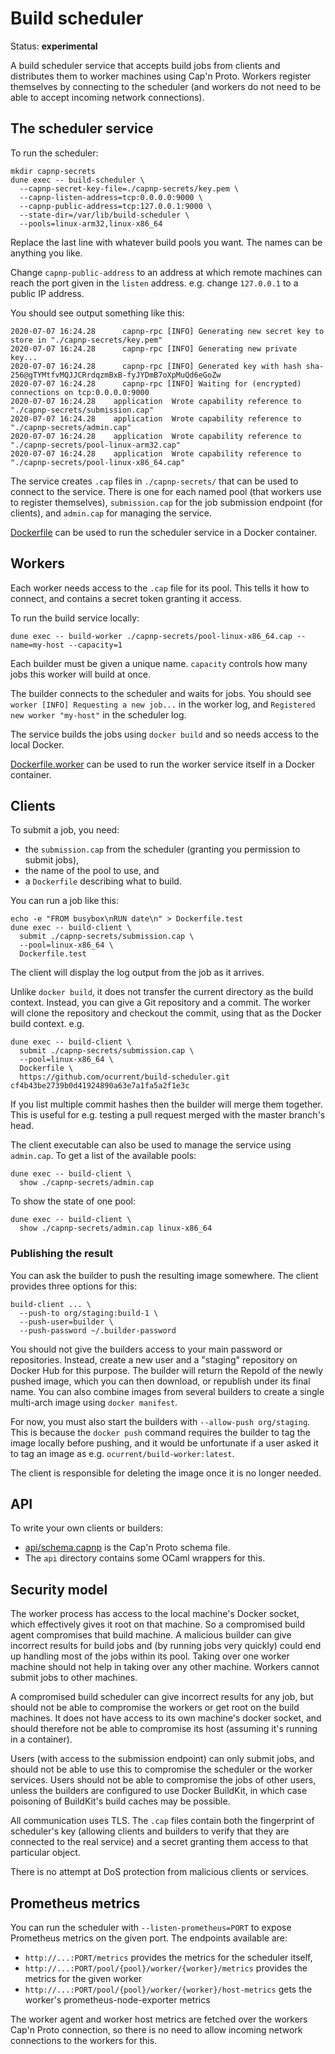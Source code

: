 # Build scheduler

Status: **experimental**

A build scheduler service that accepts build jobs from clients and distributes them to worker machines using Cap'n Proto.
Workers register themselves by connecting to the scheduler (and workers do not need to be able to accept incoming network connections).

## The scheduler service

To run the scheduler:

```
mkdir capnp-secrets
dune exec -- build-scheduler \
  --capnp-secret-key-file=./capnp-secrets/key.pem \
  --capnp-listen-address=tcp:0.0.0.0:9000 \
  --capnp-public-address=tcp:127.0.0.1:9000 \
  --state-dir=/var/lib/build-scheduler \
  --pools=linux-arm32,linux-x86_64
```

Replace the last line with whatever build pools you want. The names can be anything you like.

Change `capnp-public-address` to an address at which remote machines can reach the port
given in the `listen` address. e.g. change `127.0.0.1` to a public IP address.

You should see output something like this:

```
2020-07-07 16:24.28      capnp-rpc [INFO] Generating new secret key to store in "./capnp-secrets/key.pem"
2020-07-07 16:24.28      capnp-rpc [INFO] Generating new private key...
2020-07-07 16:24.28      capnp-rpc [INFO] Generated key with hash sha-256@gTYMtfvMQJJCRrdqzmBxB-fyJYDmB7oXpMuQd6eGoZw
2020-07-07 16:24.28      capnp-rpc [INFO] Waiting for (encrypted) connections on tcp:0.0.0.0:9000
2020-07-07 16:24.28    application  Wrote capability reference to "./capnp-secrets/submission.cap"
2020-07-07 16:24.28    application  Wrote capability reference to "./capnp-secrets/admin.cap"
2020-07-07 16:24.28    application  Wrote capability reference to "./capnp-secrets/pool-linux-arm32.cap"
2020-07-07 16:24.28    application  Wrote capability reference to "./capnp-secrets/pool-linux-x86_64.cap"
```

The service creates `.cap` files in `./capnp-secrets/` that can be used to connect to the service.
There is one for each named pool (that workers use to register themselves),
`submission.cap` for the job submission endpoint (for clients), and
`admin.cap` for managing the service.

[Dockerfile](./Dockerfile) can be used to run the scheduler service in a Docker container.

## Workers

Each worker needs access to the `.cap` file for its pool. This tells it how to connect, and
contains a secret token granting it access.

To run the build service locally:

```
dune exec -- build-worker ./capnp-secrets/pool-linux-x86_64.cap --name=my-host --capacity=1
```

Each builder must be given a unique name.
`capacity` controls how many jobs this worker will build at once.

The builder connects to the scheduler and waits for jobs.
You should see `worker [INFO] Requesting a new job...` in the worker log,
and `Registered new worker "my-host"` in the scheduler log.

The service builds the jobs using `docker build` and so needs access to the local Docker.

[Dockerfile.worker](./Dockerfile.worker) can be used to run the worker service itself in a Docker container.

## Clients

To submit a job, you need:

- the `submission.cap` from the scheduler (granting you permission to submit jobs),
- the name of the pool to use, and
- a `Dockerfile` describing what to build.

You can run a job like this:

```
echo -e "FROM busybox\nRUN date\n" > Dockerfile.test
dune exec -- build-client \
  submit ./capnp-secrets/submission.cap \
  --pool=linux-x86_64 \
  Dockerfile.test
```

The client will display the log output from the job as it arrives.

Unlike `docker build`, it does not transfer the current directory as the build context.
Instead, you can give a Git repository and a commit. The worker will clone the repository
and checkout the commit, using that as the Docker build context. e.g.

```
dune exec -- build-client \
  submit ./capnp-secrets/submission.cap \
  --pool=linux-x86_64 \
  Dockerfile \
  https://github.com/ocurrent/build-scheduler.git cf4b43be2739b0d41924890a63e7a1fa5a2f1e3c
```

If you list multiple commit hashes then the builder will merge them together.
This is useful for e.g. testing a pull request merged with the master branch's head.

The client executable can also be used to manage the service using `admin.cap`.
To get a list of the available pools:

```
dune exec -- build-client \
  show ./capnp-secrets/admin.cap
```

To show the state of one pool:

```
dune exec -- build-client \
  show ./capnp-secrets/admin.cap linux-x86_64
```

### Publishing the result

You can ask the builder to push the resulting image somewhere. The client provides three options for this:

```
build-client ... \
  --push-to org/staging:build-1 \
  --push-user=builder \
  --push-password ~/.builder-password
```

You should not give the builders access to your main password or repositories. Instead, create a new user
and a "staging" repository on Docker Hub for this purpose. The builder will return the RepoId of the newly
pushed image, which you can then download, or republish under its final name. You can also combine images
from several builders to create a single multi-arch image using `docker manifest`.

For now, you must also start the builders with `--allow-push org/staging`. This
is because the `docker push` command requires the builder to tag the image
locally before pushing, and it would be unfortunate if a user asked it to tag
an image as e.g. `ocurrent/build-worker:latest`.

The client is responsible for deleting the image once it is no longer needed.

## API

To write your own clients or builders:

- [api/schema.capnp](./api/schema.capnp) is the Cap'n Proto schema file.
- The `api` directory contains some OCaml wrappers for this.

## Security model

The worker process has access to the local machine's Docker socket, which effectively gives it root on that machine.
So a compromised build agent compromises that build machine.
A malicious builder can give incorrect results for build jobs
and (by running jobs very quickly) could end up handling most of the jobs within its pool.
Taking over one worker machine should not help in taking over any other machine.
Workers cannot submit jobs to other machines.

A compromised build scheduler can give incorrect results for any job, but
should not be able to compromise the workers or get root on the build machines.
It does not have access to its own machine's docker socket, and should
therefore not be able to compromise its host (assuming it's running in a container).

Users (with access to the submission endpoint) can only submit jobs, and should not
be able to use this to compromise the scheduler or the worker services. Users should
not be able to compromise the jobs of other users, unless the builders are configured
to use Docker BuildKit, in which case poisoning of BuildKit's build caches may
be possible.

All communication uses TLS. The `.cap` files contain both the fingerprint of scheduler's key
(allowing clients and builders to verify that they are connected to the real
service) and a secret granting them access to that particular object.

There is no attempt at DoS protection from malicious clients or services.

## Prometheus metrics

You can run the scheduler with `--listen-prometheus=PORT` to expose Prometheus metrics on the given port.
The endpoints available are:

- `http://...:PORT/metrics` provides the metrics for the scheduler itself,
- `http://...:PORT/pool/{pool}/worker/{worker}/metrics` provides the metrics for the given worker
- `http://...:PORT/pool/{pool}/worker/{worker}/host-metrics` gets the worker's prometheus-node-exporter metrics

The worker agent and worker host metrics are fetched over the workers Cap'n Proto connection, so there is no need
to allow incoming network connections to the workers for this.
